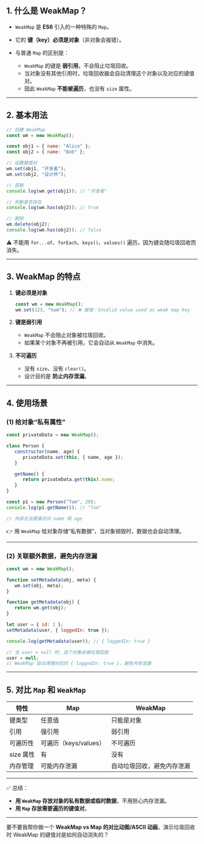 

## 1. 什么是 WeakMap？

-  `WeakMap` 是 **ES6** 引入的一种特殊的 `Map`。
-  它的 **键（key）必须是对象**（非对象会报错）。
-  与普通 `Map` 的区别是：

   -  `WeakMap` 的键是 **弱引用**，不会阻止垃圾回收。
   -  当对象没有其他引用时，垃圾回收器会自动清理这个对象以及对应的键值对。
   -  因此 `WeakMap` **不能被遍历**，也没有 `size` 属性。

---

## 2. 基本用法

```js
// 创建 WeakMap
const wm = new WeakMap();

const obj1 = { name: "Alice" };
const obj2 = { name: "Bob" };

// 设置键值对
wm.set(obj1, "开发者");
wm.set(obj2, "设计师");

// 获取
console.log(wm.get(obj1)); // "开发者"

// 判断是否存在
console.log(wm.has(obj2)); // true

// 删除
wm.delete(obj2);
console.log(wm.has(obj2)); // false
```

⚠️ 不能用 `for...of`、`forEach`、`keys()`、`values()` 遍历，因为键会随垃圾回收而消失。

---

## 3. WeakMap 的特点

1. **键必须是对象**

   ```js
   const wm = new WeakMap();
   wm.set(123, "num"); // ❌ 报错：Invalid value used as weak map key
   ```

2. **键是弱引用**

   -  `WeakMap` 不会阻止对象被垃圾回收。
   -  如果某个对象不再被引用，它会自动从 `WeakMap` 中消失。

3. **不可遍历**

   -  没有 `size`、没有 `clear()`。
   -  设计目的是 **防止内存泄漏**。

---

## 4. 使用场景

### (1) 给对象“私有属性”

```js
const privateData = new WeakMap();

class Person {
   constructor(name, age) {
      privateData.set(this, { name, age });
   }

   getName() {
      return privateData.get(this).name;
   }
}

const p1 = new Person("Tom", 20);
console.log(p1.getName()); // "Tom"

// 外部无法直接访问 name 和 age
```

👉 用 `WeakMap` 给对象存储“私有数据”，当对象销毁时，数据也会自动清理。

---

### (2) 关联额外数据，避免内存泄漏

```js
const wm = new WeakMap();

function setMetadata(obj, meta) {
   wm.set(obj, meta);
}

function getMetadata(obj) {
   return wm.get(obj);
}

let user = { id: 1 };
setMetadata(user, { loggedIn: true });

console.log(getMetadata(user)); // { loggedIn: true }

// 当 user = null 时，这个对象会被垃圾回收
user = null;
// WeakMap 自动清理对应的 { loggedIn: true }，避免内存泄漏
```

---

## 5. 对比 `Map` 和 `WeakMap`

| 特性      | Map                   | WeakMap                    |
| --------- | --------------------- | -------------------------- |
| 键类型    | 任意值                | 只能是对象                 |
| 引用      | 强引用                | 弱引用                     |
| 可遍历性  | 可遍历（keys/values） | 不可遍历                   |
| size 属性 | 有                    | 没有                       |
| 内存管理  | 可能内存泄漏          | 自动垃圾回收，避免内存泄漏 |

---

✅ 总结：

-  **用 `WeakMap` 存放对象的私有数据或临时数据**，不用担心内存泄漏。
-  **用 `Map` 存放需要遍历的键值对**。

---

要不要我帮你做一个 **WeakMap vs Map 的对比动图/ASCII 动画**，演示垃圾回收时 WeakMap 的键值对是如何自动消失的？
